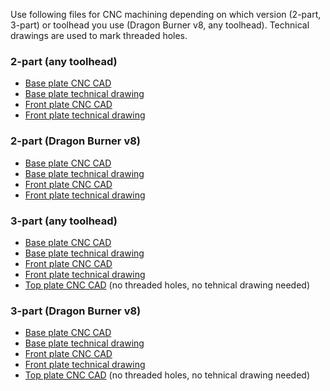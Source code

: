 Use following files for CNC machining depending on which version (2-part, 3-part) or toolhead you use (Dragon Burner v8, any toolhead). Technical drawings are used to mark threaded holes.

### 2-part (any toolhead)
- [Base plate CNC CAD](./base/P0011_REV_E.step)
- [Base plate technical drawing](./base/P0011_REV_E.pdf)
- [Front plate CNC CAD](./2-part/stock/P0019_REV_A.step)
- [Front plate technical drawing](./2-part/stock/P0019_REV_A.pdf)

### 2-part (Dragon Burner v8)
- [Base plate CNC CAD](./base/P0011_REV_E.step)
- [Base plate technical drawing](./base/P0011_REV_E.pdf)
- [Front plate CNC CAD](./2-part/DB8/P0017_REV_B.step)
- [Front plate technical drawing](./2-part/DB8/P0017_REV_B.pdf)

### 3-part (any toolhead)
- [Base plate CNC CAD](./base/P0011_REV_E.step)
- [Base plate technical drawing](./base/P0011_REV_E.pdf)
- [Front plate CNC CAD](./3-part/stock/P0004_REV_F.step)
- [Front plate technical drawing](./3-part/stock/P0004_REV_F.pdf)
- [Top plate CNC CAD](./3-part/top/REV_C_TOP_PLATE.step) (no threaded holes, no tehnical drawing needed)

### 3-part (Dragon Burner v8)
- [Base plate CNC CAD](./base/P0011_REV_E.step)
- [Base plate technical drawing](./base/P0011_REV_E.pdf)
- [Front plate CNC CAD](./3-part/DB8/P0010_REV_D.step)
- [Front plate technical drawing](./3-part/DB8/P0010_REV_D.pdf)
- [Top plate CNC CAD](./3-part/top/REV_C_TOP_PLATE.step) (no threaded holes, no tehnical drawing needed)
